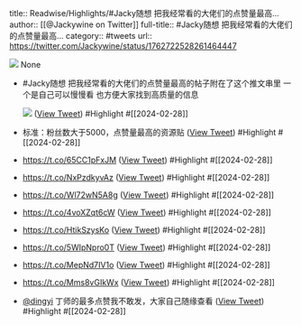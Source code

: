 title:: Readwise/Highlights/#Jacky随想 把我经常看的大佬们的点赞量最高...
author:: [[@Jackywine on Twitter]]
full-title:: \#Jacky随想 把我经常看的大佬们的点赞量最高...
category:: #tweets
url:: https://twitter.com/Jackywine/status/1762722528261464447

![](https://pbs.twimg.com/profile_images/1638106713688805378/4v00_uOz.jpg)
None
- #Jacky随想
  把我经常看的大佬们的点赞量最高的帖子附在了这个推文串里
  一个是自己可以慢慢看
  也方便大家找到高质量的信息 
  
  ![](https://pbs.twimg.com/media/GHZyuCabYAAbFXL.jpg) ([View Tweet](https://twitter.com/Jackywine/status/1762722528261464447)) #Highlight #[[2024-02-28]]
- 标准：粉丝数大于5000，点赞量最高的资源贴 ([View Tweet](https://twitter.com/Jackywine/status/1762722772508450963)) #Highlight #[[2024-02-28]]
- https://t.co/65CC1pFxJM ([View Tweet](https://twitter.com/Jackywine/status/1762723456716775777)) #Highlight #[[2024-02-28]]
- https://t.co/NxPzdkyvAz ([View Tweet](https://twitter.com/Jackywine/status/1762725589121941624)) #Highlight #[[2024-02-28]]
- https://t.co/Wl72wN5A8g ([View Tweet](https://twitter.com/Jackywine/status/1762727631114666179)) #Highlight #[[2024-02-28]]
- https://t.co/4voXZqt6cW ([View Tweet](https://twitter.com/Jackywine/status/1762729201642406260)) #Highlight #[[2024-02-28]]
- https://t.co/HtikSzysKo ([View Tweet](https://twitter.com/Jackywine/status/1762730731355410538)) #Highlight #[[2024-02-28]]
- https://t.co/5WIpNpro0T ([View Tweet](https://twitter.com/Jackywine/status/1762731418734768140)) #Highlight #[[2024-02-28]]
- https://t.co/MepNd7IV1o ([View Tweet](https://twitter.com/Jackywine/status/1762731532320682448)) #Highlight #[[2024-02-28]]
- https://t.co/Mms8vGIkWx ([View Tweet](https://twitter.com/Jackywine/status/1762750291341139980)) #Highlight #[[2024-02-28]]
- <a href="https://twitter.com/dingyi">@dingyi</a>
  丁师的最多点赞我不敢发，大家自己随缘查看 ([View Tweet](https://twitter.com/Jackywine/status/1762784038698250251)) #Highlight #[[2024-02-28]]